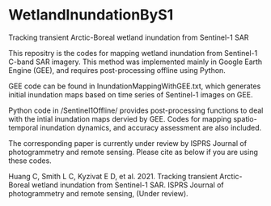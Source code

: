 # WetlandInundationByS1
Tracking transient Arctic-Boreal wetland inundation from Sentinel-1 SAR

This repositry is the codes for mapping wetland inundation from Sentinel-1 C-band SAR imagery. This method was implemented mainly in Google Earth Engine (GEE), and requires post-processing offline using Python.

GEE code can be found in InundationMappingWithGEE.txt, which generates initial inundation maps based on time series of Sentinel-1 images on GEE.

Python code in /Sentinel1Offline/ provides post-processing functions to deal with the intial inundation maps dervied by GEE. Codes for mapping spatio-temporal inundation dynamics, and accuracy assessment are also included.

The corresponding paper is currently under review by ISPRS Journal of photogrammetry and remote sensing. Please cite as below if you are using these codes.

Huang C, Smith L C, Kyzivat E D, et al. 2021. Tracking transient Arctic-Boreal wetland inundation from Sentinel-1 SAR. ISPRS Journal of photogrammetry and remote sensing, (Under review).
